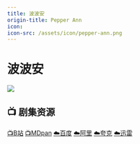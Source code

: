 ```yaml
---
title: 波波安
origin-title: Pepper Ann
icon:
icon-src: /assets/icon/pepper-ann.png
---
```

# 波波安

![](/assets/image/pepper-ann.jpg)

## **📺 剧集资源** <Badge type="tip" text="B站UP@大袁 译制" />

[📺B站](https://space.bilibili.com/12757085/search/video?keyword=%E6%B3%A2%E6%B3%A2%E5%AE%89) [📺MDpan](https://pan.mdsub.top/%E6%B3%A2%E6%B3%A2%E5%AE%89/) [☁️百度](https://pan.baidu.com/s/1ij8O2UW-qPvbbe7hJ03bBw?pwd=tsgv) [☁️阿里](https://www.alipan.com/s/pp1WHo5cQsj) [☁️夸克](https://pan.quark.cn/s/d3fbba4f2c90) [☁️迅雷](https://pan.xunlei.com/s/VO5ukMFO0_SmuiUqeevwLfqYA1?pwd=y3ri)
